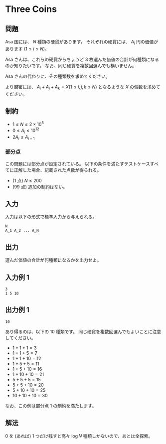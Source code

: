 # Three Coins

## 問題

Asa 国には、 $N$ 種類の硬貨があります。
それぞれの硬貨には、 $A_i$ 円の価値があります ($1 \le i \le N$)。

Asa さんは、これらの硬貨からちょうど 3 枚選んだ価値の合計が何種類になるのか知りたいです。
なお、同じ硬貨を複数回選んでも構いません。

Asa さんの代わりに、その種類数を求めてください。

より厳密には、 $A_i + A_j + A_k = X (1 \le i, j, k \le N)$ となるような $X$ の個数を求めてください。

## 制約

- $1 \le N \le 2 \times 10^5$
- $0 \le A_i \le 10^{12}$
- $2 A_i \le A_{i+1}$

### 部分点

この問題には部分点が設定されている。
以下の条件を満たすテストケースすべてに正解した場合、記載された点数が得られる。

- (1 点) $N \le 200$
- (99 点) 追加の制約はない。

## 入力

入力は以下の形式で標準入力から与えられる。

```plaintext
N
A_1 A_2 ... A_N
```

## 出力

選んだ価値の合計が何種類になるかを出力せよ。

## 入力例 1

```plaintext
3
1 5 10
```

## 出力例 1

```plaintext
10
```

あり得るのは、以下の 10 種類です。
同じ硬貨を複数回選んでもよいことに注意してください。

- $1 + 1 + 1 = 3$
- $1 + 1 + 5 = 7$
- $1 + 1 + 10 = 12$
- $1 + 5 + 5 = 11$
- $1 + 5 + 10 = 16$
- $1 + 10 + 10 = 21$
- $5 + 5 + 5 = 15$
- $5 + 5 + 10 = 20$
- $5 + 10 + 10 = 25$
- $10 + 10 + 10 = 30$

なお、この例は部分点 1 の制約を満たします。

## 解法

0 を (あれば) 1 つだけ残すと高々 $\log N$ 種類しかないので、あとは全探索。
